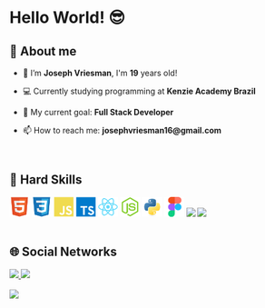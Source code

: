 <h1> Hello World! 😎

<!-- <img align="right" width="10%" src="https://github.com/MaikolSantos/image/blob/main/standard.gif?raw=true"> </h1> -->

<br>

<h2> 📑 About me </h2>

* <p> 🤘 I’m <strong>Joseph Vriesman</strong>, I'm <strong>19</strong> years old!</p>
* <p> 💻 Currently studying programming at <strong>Kenzie Academy Brazil</strong></p>
* <p> 🎯 My current goal: <strong>Full Stack Developer</strong></p>
* <p> 📫 How to reach me: <strong>josephvriesman16@gmail.com</strong></p>

<br>

<h2> 💪 Hard Skills  </h2>

<div style="display: inline_block">
   <img width="35" src="https://raw.githubusercontent.com/devicons/devicon/master/icons/html5/html5-original.svg">
   <img width="35" src="https://raw.githubusercontent.com/devicons/devicon/master/icons/css3/css3-original.svg">
   <img width="35" src="https://raw.githubusercontent.com/devicons/devicon/master/icons/javascript/javascript-plain.svg">
   <img width="35" src="https://raw.githubusercontent.com/devicons/devicon/master/icons/typescript/typescript-plain.svg">
   <img width="35" src="https://raw.githubusercontent.com/devicons/devicon/master/icons/react/react-original.svg">
   <img width="35" src="https://raw.githubusercontent.com/devicons/devicon/master/icons/nodejs/nodejs-original.svg">
   <img width="35" src="https://raw.githubusercontent.com/devicons/devicon/master/icons/python/python-original.svg">
  <img width="35" src="https://raw.githubusercontent.com/devicons/devicon/master/icons/figma/figma-original.svg">
  <img width="35" src="https://cdn.jsdelivr.net/gh/devicons/devicon/icons/postgresql/postgresql-original.svg" />
  <img width="35" src="https://cdn.jsdelivr.net/gh/devicons/devicon/icons/django/django-plain.svg" />
</div>

<br>

<h2> 🌐 Social Networks </h2>

<a href="https://www.linkedin.com/in/joseph-cardoso-vriesman-711103246/" target="_blank">
 <img src="https://img.shields.io/badge/-LinkedIn-%230077B5?style=for-the-badge&logo=linkedin&logoColor=white">
</a>
<!-- <a href="https://instagram.com/maikol.sants/" target="_blank">
 <img src="https://img.shields.io/badge/-Instagram-%23E4405F?style=for-the-badge&logo=instagram&logoColor=white">
</a> -->
<!--   <a href="https://www.facebook.com/sants.maikol/" target="_blank">
 <img src="https://img.shields.io/badge/-Facebook-%230077B5?style=for-the-badge&logo=facebook&logoColor=white">
</a> -->
<a href = "mailto:josephvriesman16@gmail.com">
 <img src="https://img.shields.io/badge/-Gmail-%23333?style=for-the-badge&logo=gmail&logoColor=white">
</a>

<br>
<br>
    <img src="https://i.pinimg.com/originals/50/c5/f1/50c5f1847013012ee0f25f67fdddb8d9.gif"/>
<br>
<br>
<br>
<br>
